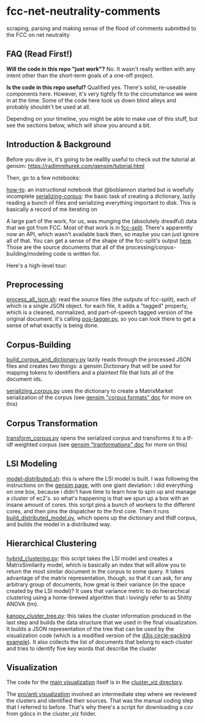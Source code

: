 fcc-net-neutrality-comments
===========================

scraping, parsing and making sense of the flood of comments submitted to the FCC on net neutrality

FAQ (Read First!)
-----------------

**Will the code in this repo "just work"?**
No. It wasn't really written with any intent other than the short-term goals of a one-off project.

**Is the code in this repo useful?**
Qualified yes. There's solid, re-useable components here. However, it's very tightly fit to the circumstance we were in at the time. Some of the code here took us down blind alleys and probably shouldn't be used at all.

Depending on your timeline, you might be able to make use of this stuff, but see the sections below, which will show you around a bit.


Introduction & Background
-------------------------

Before you dive in, it's going to be realllly useful to check out the tutorial at gensim: https://radimrehurek.com/gensim/tutorial.html

Then, go to a few notebooks:

[how-to](https://github.com/sunlightlabs/fcc-net-neutrality-comments/blob/master/notebooks/howto.ipynb): an instructional notebook that @boblannon started but is woefully incomplete
[serializing-corpus](./notebooks/serializing_corpus.ipynb): the basic task of creating a dictionary, lazily reading a bunch of files and serializing everything important to disk. This is basically a record of me iterating on

A large part of the work, for us, was munging the (absolutely dreadful) data that we got from FCC.  Most of that work is in [fcc-split](https://github.com/boblannon/fcc-net-neutrality-comments/tree/master/fcc_split).  There's apparently now an API, which wasn't available back then, so maybe you can just ignore all of that. You can get a sense of the shape of the fcc-split's output [here](https://github.com/boblannon/fcc-net-neutrality-comments/blob/master/fcc_split/fcc_split.py#L166-L190).  Those are the source documents that all of the processing/corpus-building/modeling code is written for.


Here's a high-level tour:

Preprocessing
-------------

[process_all_json.sh](./scripts/process_all_json.sh): read the source files (the outputs of fcc-split), each of which is a single JSON object. for each file, it adds a "tagged" property, which is a  cleaned, normalized, and part-of-speech tagged version of the original document. it's calling [pos-tagger.py](./models/pos_tagger.py), so you can look there to get a sense of what exactly is being done.


Corpus-Building
---------------

[build_corpus_and_dictionary.py](./scripts/build_corpus_and_dictionary.py) lazily reads through the processed JSON files and creates two things: a gensim.Dictionary that will be used for mapping tokens to identifiers and a plaintext file that lists all of the document ids.

[serializing_corpus.py](./scripts/serializing_corpus.py) uses the dictionary to create a MatrixMarket serialization of the corpus (see [gensim "corpus formats" doc](https://radimrehurek.com/gensim/tut1.html#corpus-formats) for more on this)


Corpus Transformation
---------------------

[transform_corpus.py](./scripts/transform_corpus.py) opens the serialized corpus and transforms it to a tf-idf weighted corpus (see [gensim "tranformations" doc](https://radimrehurek.com/gensim/tut2.html) for more on this)


LSI Modeling
------------

[model-distributed.sh](./scripts/model_distributed.sh): this is where the LSI model is built. I was following the instructions on the [gensim page](https://radimrehurek.com/gensim/dist_lsi.html), with one giant deviation: i did everything on one box, because i didn't have time to learn how to spin up and manage a cluster of ec2's.  so what's happening is that we spun up a box with an insane amount of cores.  this script  pins a bunch of workers to the different cores, and then pins the dispatcher to the first core. Then it runs [build_distributed_model.py](./scripts/build_distributed_model.py), which opens up the dictionary and tfidf corpus, and builds the model in a distributed way.


Hierarchical Clustering
-----------------------

[hybrid_clustering.py](./scripts/hybrid_clustering.py): this script takes the LSI model and creates a MatrixSimilarity  model, which is basically an index that will allow you to return the most similar document in the corpus to some query. It takes advantage of the matrix representation, though, so that it can ask, for any arbitrary group of documents, how great is their variance (in the space created by the LSI model)? It uses that variance metric to do hierarchical clustering using a home-brewed algorithm that i lovingly refer to as Shitty ANOVA (tm).

[kanopy_cluster_tree.py](./scripts/kanopy_cluster_tree.py): this takes the cluster information produced in the last step and builds the data structure that we used in the final visualization. It builds a JSON representation of the tree that can be used by the visualization code (which is a modified version of the [d3js circle-packing example](https://bl.ocks.org/mbostock/4063530)). It also collects the list of documents that belong to each cluster and tries to identify five key words that describe the cluster


Visualization
-------------

The code for the [main visualization](http://openinternet-pt2.widgets.sunlightfoundation.com.s3.amazonaws.com/index.html#) itself is in the [cluster_viz directory](https://github.com/sunlightlabs/fcc-net-neutrality-comments/tree/master/cluster_viz).

The [pro/anti visualization](https://s3.amazonaws.com/openinternet.widgets.sunlightfoundation.com/index.html?t=form) involved an intermediate step where we reviewed the clusters and identified their sources. That was the manual coding step that I referred to before. That's why there's a script for downloading a csv from gdocs in the cluster_viz folder.
